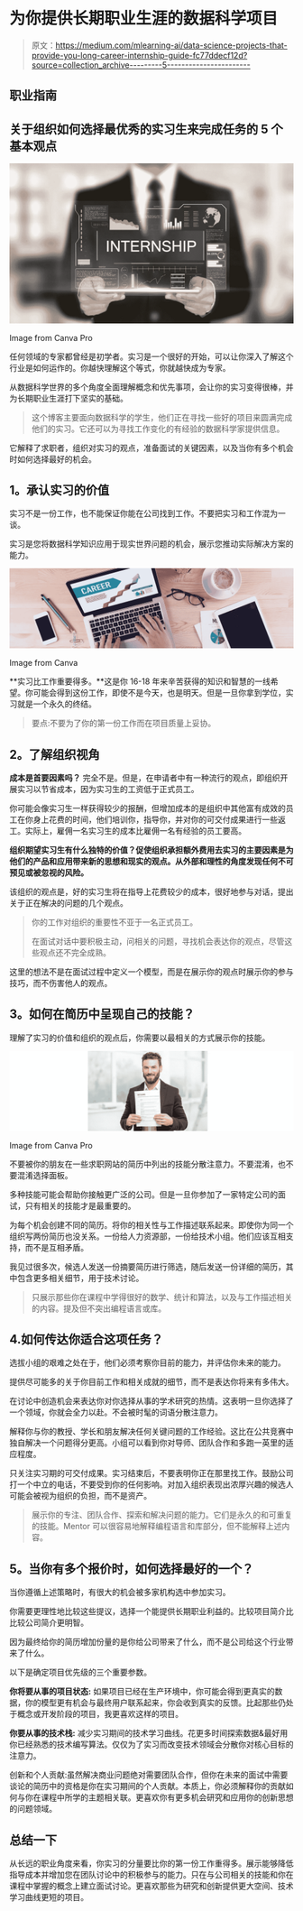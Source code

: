 # 为你提供长期职业生涯的数据科学项目

> 原文：<https://medium.com/mlearning-ai/data-science-projects-that-provide-you-long-career-internship-guide-fc77ddecf12d?source=collection_archive---------5----------------------->

## 职业指南

## 关于组织如何选择最优秀的实习生来完成任务的 5 个基本观点

![](img/449ba1512141a34dc2574b47c5409694.png)

Image from Canva Pro

任何领域的专家都曾经是初学者。实习是一个很好的开始，可以让你深入了解这个行业是如何运作的。你越快理解这个等式，你就越快成为专家。

从数据科学世界的多个角度全面理解概念和优先事项，会让你的实习变得很棒，并为长期职业生涯打下坚实的基础。

> 这个博客主要面向数据科学的学生，他们正在寻找一些好的项目来圆满完成他们的实习。它还可以为寻找工作变化的有经验的数据科学家提供信息。

它解释了求职者，组织对实习的观点，准备面试的关键因素，以及当你有多个机会时如何选择最好的机会。

## **1。承认实习的价值**

实习不是一份工作，也不能保证你能在公司找到工作。不要把实习和工作混为一谈。

实习是您将数据科学知识应用于现实世界问题的机会，展示您推动实际解决方案的能力。

![](img/9712bd052a611b038e20cfc94430ff3f.png)

Image from Canva

**实习比工作重要得多。**这是你 16-18 年来辛苦获得的知识和智慧的一线希望。你可能会得到这份工作，即使不是今天，也是明天。但是一旦你拿到学位，实习就是一个永久的终结。

> 要点:不要为了你的第一份工作而在项目质量上妥协。

## **2。了解组织视角**

**成本是首要因素吗？** 完全不是。但是，在申请者中有一种流行的观点，即组织开展实习以节省成本，因为实习生的工资低于正式员工。

你可能会像实习生一样获得较少的报酬，但增加成本的是组织中其他富有成效的员工在你身上花费的时间，他们培训你，指导你，并对你的可交付成果进行一些返工。实际上，雇佣一名实习生的成本比雇佣一名有经验的员工要高。

**组织期望实习生有什么独特的价值？促使组织承担额外费用去实习的主要因素是为他们的产品和应用带来新的思想和现实的观点。从外部和理性的角度发现任何不可预见或被忽视的风险。**

该组织的观点是，好的实习生将在指导上花费较少的成本，很好地参与对话，提出关于正在解决的问题的几个观点。

> 你的工作对组织的重要性不亚于一名正式员工。
> 
> 在面试对话中要积极主动，问相关的问题，寻找机会表达你的观点，尽管这些观点还不完全成熟。

这里的想法不是在面试过程中定义一个模型，而是在展示你的观点时展示你的参与技巧，而不伤害他人的观点。

## **3。如何在简历中呈现自己的技能？**

理解了实习的价值和组织的观点后，你需要以最相关的方式展示你的技能。

![](img/955e168789782e33c41fad64c3489e7d.png)

Image from Canva Pro

不要被你的朋友在一些求职网站的简历中列出的技能分散注意力。不要混淆，也不要混淆选择面板。

多种技能可能会帮助你接触更广泛的公司。但是一旦你参加了一家特定公司的面试，只有相关的技能才是最重要的。

为每个机会创建不同的简历。将你的相关性与工作描述联系起来。即使你为同一个组织写两份简历也没关系。一份给人力资源部，一份给技术小组。他们应该互相支持，而不是互相矛盾。

我见过很多次，候选人发送一份摘要简历进行筛选，随后发送一份详细的简历，其中包含更多相关细节，用于技术讨论。

> 只展示那些你在课程中学得很好的数学、统计和算法，以及与工作描述相关的内容。提及但不突出编程语言或库。

## 4.如何传达你适合这项任务？

选拔小组的艰难之处在于，他们必须考察你目前的能力，并评估你未来的能力。

提供尽可能多的关于你目前工作和相关成就的细节，而不是表达你将来有多伟大。

在讨论中创造机会来表达你对你选择从事的学术研究的热情。这表明一旦你选择了一个领域，你就会全力以赴。不会被时髦的词语分散注意力。

解释你与你的教授、学长和朋友解决任何关键问题的工作经验。这比在公共竞赛中独自解决一个问题得分更高。小组可以看到你对导师、团队合作和多跑一英里的适应程度。

只关注实习期的可交付成果。实习结束后，不要表明你正在那里找工作。鼓励公司打一个中立的电话，不要受到你的任何影响。对加入组织表现出浓厚兴趣的候选人可能会被视为组织的负担，而不是资产。

> 展示你的专注、团队合作、探索和解决问题的能力。它们是永久的和可重复的技能。Mentor 可以很容易地解释编程语言和库部分，但不能解释上述内容。

## **5。当你有多个报价时，如何选择最好的一个？**

当你遵循上述策略时，有很大的机会被多家机构选中参加实习。

你需要更理性地比较这些提议，选择一个能提供长期职业利益的。比较项目简介比比较公司简介更明智。

因为最终给你的简历增加份量的是你给公司带来了什么，而不是公司给这个行业带来了什么。

以下是确定项目优先级的三个重要参数。

**你将要从事的项目状态:**
如果项目已经在生产环境中，你可能会得到更真实的数据，你的模型更有机会与最终用户联系起来，你会收到真实的反馈。比起那些仍处于概念或开发阶段的项目，我更喜欢这样的项目。

**你要从事的技术栈:**
减少实习期间的技术学习曲线。花更多时间探索数据&最好用你已经熟悉的技术编写算法。仅仅为了实习而改变技术领域会分散你对核心目标的注意力。

创新和个人贡献:虽然解决商业问题绝对需要团队合作，但你在未来的面试中需要谈论的简历中的资格是你在实习期间的个人贡献。本质上，你必须解释你的贡献如何与你在课程中所学的主题相关联。更喜欢你有更多机会研究和应用你的创新思想的问题领域。

## 总结一下

从长远的职业角度来看，你实习的分量要比你的第一份工作重得多。展示能够降低指导成本并增加您在团队讨论中的积极参与的能力。只在与公司相关的技能和你在课程中掌握的概念上建立面试讨论。更喜欢那些为研究和创新提供更大空间、技术学习曲线更短的项目。